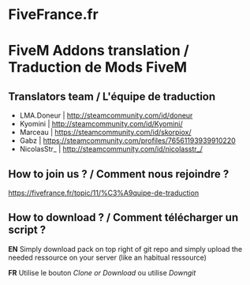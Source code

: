 # FiveFrance.fr
# FiveM Addons translation / Traduction de Mods FiveM

## Translators team / L'équipe de traduction

* LMA.Doneur | http://steamcommunity.com/id/doneur
* Kyomini | http://steamcommunity.com/id/Kyomini/
* Marceau | https://steamcommunity.com/id/skorpiox/
* Gabz | https://steamcommunity.com/profiles/76561193939910220
* NicolasStr_ | http://steamcommunity.com/id/nicolasstr_/

## How to join us ? / Comment nous rejoindre ?


https://fivefrance.fr/topic/11/%C3%A9quipe-de-traduction

## How to download ? / Comment télécharger un script ?

**EN** Simply download pack on top right of git repo and simply upload the needed ressource on your server (like an habitual ressource)

**FR** Utilise le bouton *Clone or Download* ou utilise *Downgit*